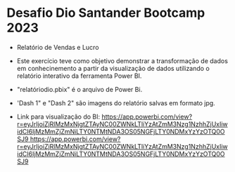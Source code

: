 # Desafio Dio Santander Bootcamp 2023 

 - Relatório de Vendas e Lucro 

 - Este exercício teve como objetivo demonstrar a transformação de dados em conhecinemento a partir da visualização de dados utilizando o relatório interativo da ferramenta Power BI.

 - "relatóriodio.pbix" é o arquivo de Power Bi.
 
 - 'Dash 1" e "Dash 2" são imagens do relatório salvas em formato jpg.

 - Link para visualização do BI: [https://app.powerbi.com/view?r=eyJrIjoiZjRlMzMxNjgtZTAyNC00ZWNkLTliYzAtZmM3Nzg1NzhhZjUxIiwidCI6IjMzMmZjZmNiLTY0NTMtNDA3OS05NGFjLTY0NDMxYzYzOTQ0OSJ9
](https://app.powerbi.com/view?r=eyJrIjoiZjRlMzMxNjgtZTAyNC00ZWNkLTliYzAtZmM3Nzg1NzhhZjUxIiwidCI6IjMzMmZjZmNiLTY0NTMtNDA3OS05NGFjLTY0NDMxYzYzOTQ0OSJ9)https://app.powerbi.com/view?r=eyJrIjoiZjRlMzMxNjgtZTAyNC00ZWNkLTliYzAtZmM3Nzg1NzhhZjUxIiwidCI6IjMzMmZjZmNiLTY0NTMtNDA3OS05NGFjLTY0NDMxYzYzOTQ0OSJ9
